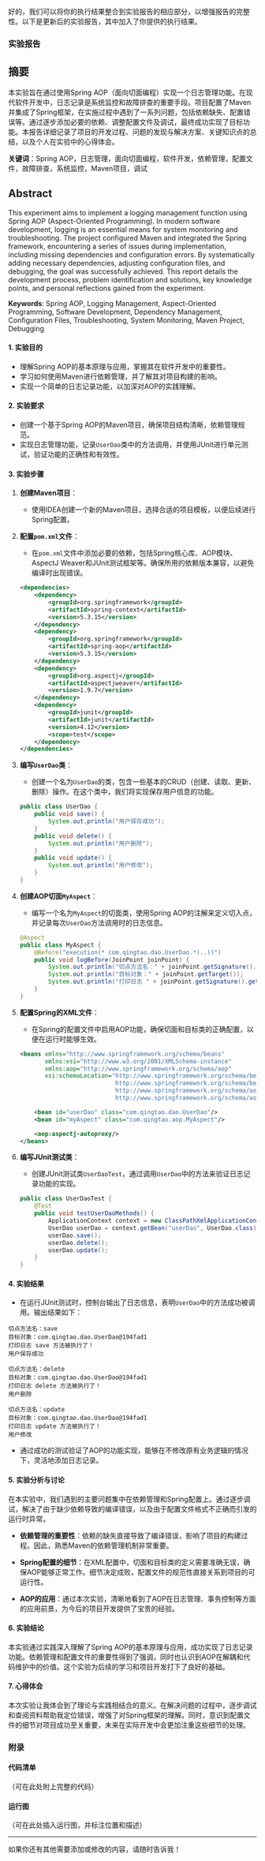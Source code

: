 好的，我们可以将你的执行结果整合到实验报告的相应部分，以增强报告的完整性。以下是更新后的实验报告，其中加入了你提供的执行结果。

### 实验报告

## 摘要

本实验旨在通过使用Spring AOP（面向切面编程）实现一个日志管理功能。在现代软件开发中，日志记录是系统监控和故障排查的重要手段。项目配置了Maven并集成了Spring框架，在实施过程中遇到了一系列问题，包括依赖缺失、配置错误等。通过逐步添加必要的依赖、调整配置文件及调试，最终成功实现了目标功能。本报告详细记录了项目的开发过程、问题的发现与解决方案、关键知识点的总结，以及个人在实验中的心得体会。

**关键词**：Spring AOP，日志管理，面向切面编程，软件开发，依赖管理，配置文件，故障排查，系统监控，Maven项目，调试

## Abstract

This experiment aims to implement a logging management function using Spring AOP (Aspect-Oriented Programming). In modern software development, logging is an essential means for system monitoring and troubleshooting. The project configured Maven and integrated the Spring framework, encountering a series of issues during implementation, including missing dependencies and configuration errors. By systematically adding necessary dependencies, adjusting configuration files, and debugging, the goal was successfully achieved. This report details the development process, problem identification and solutions, key knowledge points, and personal reflections gained from the experiment.

**Keywords**: Spring AOP, Logging Management, Aspect-Oriented Programming, Software Development, Dependency Management, Configuration Files, Troubleshooting, System Monitoring, Maven Project, Debugging

#### 1. 实验目的
- 理解Spring AOP的基本原理与应用，掌握其在软件开发中的重要性。
- 学习如何使用Maven进行依赖管理，并了解其对项目构建的影响。
- 实现一个简单的日志记录功能，以加深对AOP的实践理解。

#### 2. 实验要求
- 创建一个基于Spring AOP的Maven项目，确保项目结构清晰，依赖管理规范。
- 实现日志管理功能，记录`UserDao`类中的方法调用，并使用JUnit进行单元测试，验证功能的正确性和有效性。

#### 3. 实验步骤
1. **创建Maven项目**：
   - 使用IDEA创建一个新的Maven项目，选择合适的项目模板，以便后续进行Spring配置。

2. **配置`pom.xml`文件**：
   - 在`pom.xml`文件中添加必要的依赖，包括Spring核心库、AOP模块、AspectJ Weaver和JUnit测试框架等。确保所用的依赖版本兼容，以避免编译时出现错误。

   ```xml
   <dependencies>
       <dependency>
           <groupId>org.springframework</groupId>
           <artifactId>spring-context</artifactId>
           <version>5.3.15</version>
       </dependency>
       <dependency>
           <groupId>org.springframework</groupId>
           <artifactId>spring-aop</artifactId>
           <version>5.3.15</version>
       </dependency>
       <dependency>
           <groupId>org.aspectj</groupId>
           <artifactId>aspectjweaver</artifactId>
           <version>1.9.7</version>
       </dependency>
       <dependency>
           <groupId>junit</groupId>
           <artifactId>junit</artifactId>
           <version>4.12</version>
           <scope>test</scope>
       </dependency>
   </dependencies>
   ```

3. **编写`UserDao`类**：
   - 创建一个名为`UserDao`的类，包含一些基本的CRUD（创建、读取、更新、删除）操作。在这个类中，我们将实现保存用户信息的功能。

   ```java
   public class UserDao {
       public void save() {
           System.out.println("用户保存成功");
       }
       public void delete() {
           System.out.println("用户删除");
       }
       public void update() {
           System.out.println("用户修改");
       }
   }
   ```

4. **创建AOP切面`MyAspect`**：
   - 编写一个名为`MyAspect`的切面类，使用Spring AOP的注解来定义切入点，并记录每次`UserDao`方法调用时的日志信息。

   ```java
   @Aspect
   public class MyAspect {
       @Before("execution(* com.qingtao.dao.UserDao.*(..))")
       public void logBefore(JoinPoint joinPoint) {
           System.out.println("切点方法名：" + joinPoint.getSignature().getName());
           System.out.println("目标对象：" + joinPoint.getTarget());
           System.out.println("打印日志 " + joinPoint.getSignature().getName() + " 方法被执行了！");
       }
   }
   ```

5. **配置Spring的XML文件**：
   - 在Spring的配置文件中启用AOP功能，确保切面和目标类的正确配置，以便在运行时能够生效。

   ```xml
   <beans xmlns="http://www.springframework.org/schema/beans"
          xmlns:xsi="http://www.w3.org/2001/XMLSchema-instance"
          xmlns:aop="http://www.springframework.org/schema/aop"
          xsi:schemaLocation="http://www.springframework.org/schema/beans
                              http://www.springframework.org/schema/beans/spring-beans.xsd
                              http://www.springframework.org/schema/aop
                              http://www.springframework.org/schema/aop/spring-aop.xsd">

       <bean id="userDao" class="com.qingtao.dao.UserDao"/>
       <bean id="myAspect" class="com.qingtao.aop.MyAspect"/>

       <aop:aspectj-autoproxy/>
   </beans>
   ```

6. **编写JUnit测试类**：
   - 创建JUnit测试类`UserDaoTest`，通过调用`UserDao`中的方法来验证日志记录功能的实现。

   ```java
   public class UserDaoTest {
       @Test
       public void testUserDaoMethods() {
           ApplicationContext context = new ClassPathXmlApplicationContext("applicationContext.xml");
           UserDao userDao = context.getBean("userDao", UserDao.class);
           userDao.save();
           userDao.delete();
           userDao.update();
       }
   }
   ```

#### 4. 实验结果
- 在运行JUnit测试时，控制台输出了日志信息，表明`UserDao`中的方法成功被调用。输出结果如下：

```
切点方法名：save
目标对象：com.qingtao.dao.UserDao@194fad1
打印日志 save 方法被执行了！
用户保存成功

切点方法名：delete
目标对象：com.qingtao.dao.UserDao@194fad1
打印日志 delete 方法被执行了！
用户删除

切点方法名：update
目标对象：com.qingtao.dao.UserDao@194fad1
打印日志 update 方法被执行了！
用户修改
```

- 通过成功的测试验证了AOP的功能实现，能够在不修改原有业务逻辑的情况下，灵活地添加日志记录。

#### 5. 实验分析与讨论
在本实验中，我们遇到的主要问题集中在依赖管理和Spring配置上。通过逐步调试，解决了由于缺少依赖导致的编译错误，以及由于配置文件格式不正确而引发的运行时异常。

- **依赖管理的重要性**：依赖的缺失直接导致了编译错误，影响了项目的构建过程。因此，熟悉Maven的依赖管理机制非常重要。
  
- **Spring配置的细节**：在XML配置中，切面和目标类的定义需要准确无误，确保AOP能够正常工作。细节决定成败，配置文件的规范性直接关系到项目的可运行性。

- **AOP的应用**：通过本次实验，清晰地看到了AOP在日志管理、事务控制等方面的应用前景，为今后的项目开发提供了宝贵的经验。

#### 6. 实验结论
本实验通过实践深入理解了Spring AOP的基本原理与应用，成功实现了日志记录功能。依赖管理和配置文件的重要性得到了强调，同时也认识到AOP在解耦和代码维护中的价值。这个实验为后续的学习和项目开发打下了良好的基础。

#### 7. 心得体会
本次实验让我体会到了理论与实践相结合的意义。在解决问题的过程中，逐步调试和查阅资料帮助我定位错误，增强了对Spring框架的理解。同时，意识到配置文件的细节对项目成功至关重要，未来在实际开发中会更加注重这些细节的处理。

### 附录
#### 代码清单
（可在此处附上完整的代码）

#### 运行图
（可在此处插入运行图，并标注位置和描述）

---

如果你还有其他需要添加或修改的内容，请随时告诉我！